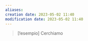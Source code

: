 ```yaml
---
aliases: 
creation date: 2023-05-02 11:40
modification date: 2023-05-02 11:40
---
```


>[!esempio]
>Cerchiamo 



